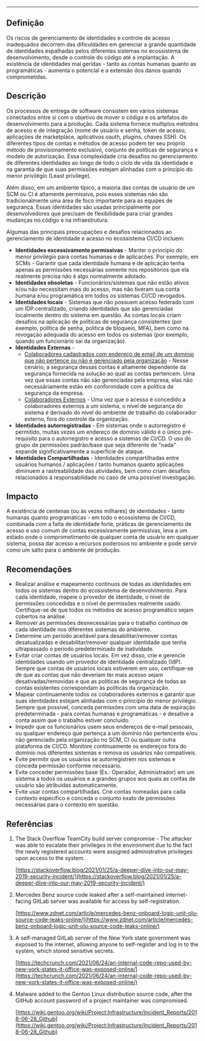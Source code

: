 
---
## Definição


Os riscos de gerenciamento de identidades e controle de acesso inadequados decorrem das dificuldades em gerenciar a grande quantidade de identidades espalhadas pelos diferentes sistemas no ecossistema de desenvolvimento, desde o controle do código até a implantação. A existência de identidades mal geridas - tanto as contas humanas quanto as programáticas - aumenta o potencial e a extensão dos danos quando comprometidas.


## Descrição

Os processos de entrega de software consistem em vários sistemas conectados entre si com o objetivo de mover o código e os artefatos do desenvolvimento para a produção. Cada sistema fornece multiplos métodos de acesso e de integração (nome de usuário e senha, token de acesso, aplicações de marketplace, aplicativos oauth, plugins, chaves SSH). Os diferentes tipos de contas e métodos de acesso podem ter seu próprio método de provisionamento exclusivo, conjunto de políticas de segurança e modelo de autorização. Essa complexidade cria desafios no gerenciamento de diferentes identidades ao longo de todo o ciclo de vida da identidade e na garantia de que suas permissões estejam alinhadas com o princípio do menor privilégio (Least privilege).

Além disso, em um ambiente típico, a maioria das contas de usuário de um SCM ou CI é altamente permissiva, pois esses sistemas não são tradicionalmente uma área de foco importante para as equipes de segurança. Essas identidades são usadas principalmente por desenvolvedores que precisam de flexibilidade para criar grandes mudanças no código e na infraestrutura.

Algumas das principais preocupações e desafios relacionados ao gerenciamento de identidade e acesso no ecossistema CI/CD incluem:



* **Identidades excessivamente permissivas** - Manter o princípio do menor privilégio para contas humanas e de aplicacões. Por exemplo, em SCMs - Garantir que cada identidade humana e de aplicação tenha apenas as permissões necessárias somente nos repositórios que ela realmente precisa não é algo normalmente adotado.
* **Identidades obsoletas** - Funcionários/sistemas que não estão ativos e/ou não necessitam mais do acesso, mas não tiveram sua conta humana e/ou programática em todos os sistemas CI/CD revogados.
* **Identidades locais** - Sistemas que não possuem acesso federado com um IDP centralizado, criando identidades que são gerenciadas localmente dentro do sistema em questão. As contas locais criam desafios na aplicação de políticas de segurança consistentes (por exemplo, política de senha, política de bloqueio, MFA), bem como na revogação adequada do acesso em todos os sistemas (por exemplo, quando um funcionário sai da organização).
* **Identidades Externas** - 
    * <span style="text-decoration:underline;">Colaboradores cadastrados com endereço de email de um domínio que não pertence ou não é gerenciado pela organização</span> - Nesse cenário, a segurança dessas contas é altamente dependente da segurança fornecida na solução ao qual as contas pertencem. Uma vez que essas contas não são gerenciadas pela empresa, elas não necessáriamente estão em conformidade com a política de segurança da empresa. 
    * <span style="text-decoration:underline;">Colaboradores Externos</span> - Uma vez que o acesso é concedido a colaboradores externos a um sistema, o nível de segurança do sistema é derivado do nível do ambiente de trabalho do colaborador externo, fora do controle da organização.
* **Identidades autorregistradas** - Em sistemas onde o autorregistro é permitido, muitas vezes um endereço de domínio válido é o único pré-requisito para o autorregistro e acesso a sistemas de CI/CD. O uso do grupo de permissões padrão/base que seja diferente de "nada" expande significativamente a superfície de ataque.
* **Identidades Compartilhadas** - Identidades compartilhadas entre usuários humanos / aplicações / tanto humanos quanto aplicações diminuem a rastreabilidade das atividades, bem como criam desafios relacionados à responsabilidade no caso de uma possível investigação.


## Impacto

A existência de centenas (ou às vezes milhares) de identidades - tanto humanas quanto programáticas - em todo o ecossistema de CI/CD, combinada com a falta de identidade forte, práticas de gerenciamento de acesso e uso comum de contas excessivamente permissivas, leva a um estado onde o comprometimento de  qualquer conta de usuário em qualquer sistema, possa dar acesso a  recursos poderosos no ambiente e pode servir como um salto para o ambiente de produção.

## Recomendações



* Realizar análise e mapeamento contínuos de todas as identidades em todos os sistemas dentro do ecossistema de desenvolvimento. Para cada identidade, mapeie o provedor de identidade, o nível de permissões concedidas e o nível de permissões realmente usado. Certifique-se de que todos os métodos de acesso programático sejam cobertos na análise.
* Remover as permissões desnecessárias para o trabalho contínuo de cada identidade nos diferentes sistemas do ambiente.
* Determine um período aceitável para desabilitar/remover contas desatualizadas e desabilitar/remover qualquer identidade que tenha ultrapassado o período predeterminado de inatividade.
* Evitar criar contas de usuários locais. Em vez disso, crie e gerencie identidades usando um provedor de identidade centralizado (IdP). Sempre que contas de usuários locais estiverem em uso, certifique-se de que as contas que não deveriam ter mais acesso sejam desativadas/removidas e que as políticas de segurança de todas as contas existentes correspondam às políticas da organização.
* Mapear continuamente todos os colaboradores externos e garantir que suas identidades estejam alinhadas com o princípio do menor privilégio. Sempre que possível, conceda permissões com uma data de expiração predeterminada - para contas humanas e programáticas - e desative a conta assim que o trabalho estiver concluído.
* Impedir que os funcionários usem seus endereços de e-mail pessoais, ou qualquer endereço que pertença a um domínio não pertencente e/ou não gerenciado pela organização no SCM, CI ou qualquer outra plataforma de CI/CD. Monitore continuamente os endereços fora do domínio nos diferentes sistemas e remova os usuários não compatíveis.
* Evite permitir que os usuários se autorregistrem nos sistemas e conceda permissão conforme necessário.
* Evite conceder permissões base (Ex.: Operador, Administrador) em um sistema a todos os usuários e a grandes grupos aos quais as contas de usuário são atribuídas automaticamente.
* Evite usar contas compartilhadas. Crie contas nomeadas para cada contexto específico e conceda o conjunto exato de permissões necessárias para o contexto em questão.


## Referências



1. The Stack Overflow TeamCity build server compromise - The attacker was able to escalate their privileges in the environment due to the fact the newly registered accounts were assigned administrative privileges upon access to the system. 

    [https://stackoverflow.blog/2021/01/25/a-deeper-dive-into-our-may-2019-security-incident/](https://stackoverflow.blog/2021/01/25/a-deeper-dive-into-our-may-2019-security-incident/)

2. Mercedes Benz source code leaked after a self-maintained internet-facing GitLab server was available for access by self-registration.

    [https://www.zdnet.com/article/mercedes-benz-onboard-logic-unit-olu-source-code-leaks-online/](https://www.zdnet.com/article/mercedes-benz-onboard-logic-unit-olu-source-code-leaks-online/)

3. A self-managed GitLab server of the New York state government was exposed to the internet, allowing anyone to self-register and log in to the system, which stored sensitive secrets.

    [https://techcrunch.com/2021/06/24/an-internal-code-repo-used-by-new-york-states-it-office-was-exposed-online/](https://techcrunch.com/2021/06/24/an-internal-code-repo-used-by-new-york-states-it-office-was-exposed-online/)

4. Malware added to the Gentoo Linux distribution source code, after the GitHub account password of a project maintainer was compromised.

    [https://wiki.gentoo.org/wiki/Project:Infrastructure/Incident_Reports/2018-06-28_Github](https://wiki.gentoo.org/wiki/Project:Infrastructure/Incident_Reports/2018-06-28_Github)
